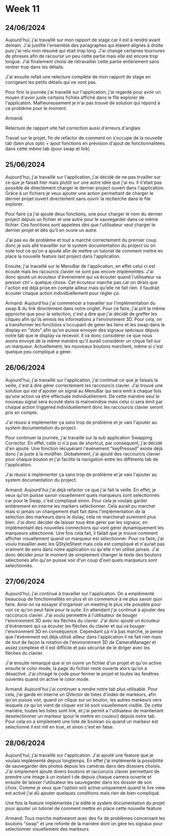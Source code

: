 # Week 11

## 24/06/2024

Aujourd'hui, j'ai travaillé sur mon rapport de stage car il est à rendre avant demain. J'ai justifié l'ensemble des paragraphes qui étaient alignés à droite puis j'ai relu mon résumé qui était trop long. J'ai changé certaines tournures de phrases afin de racoursir un peu cette partie mais elle est encore trop longue. J'ai finalement choisi de retravailler cette partie entièrement sans rentrer trop dans les détails.

J'ai ensuite refait une relecture complète de mon rapport de stage en corrigeant les petits détails qui ne vont pas.

Pour finir la journée j'ai travaillé sur l'application, j'ai regardé pour avoir un moyen d'avoir juste certains fichiés affiché dans le file explorer de l'application. Malheureusement je n'ai pas trouvé de solution qui répond à ce problème pour le moment.

Armand:

Relecture de rapport vite fait correction aussi d'erreurs d'anglais

Travail sur le projet, fin de refactor de comment on s'occupe de la nouvelle tab (bien plus opti) + ajout fonctions en prévision d'ajout de fonctionnalitées dans cette même tab (pour swap et link)

## 25/06/2024

Aujourd'hui, j'ai travaillé sur l'application, j'ai décidé de ne pas trvailler sur ce que je faisait hier mais plutôt sur une autre idée que j'ai eu. Il n'était pas possible de directement charger le dernier project ouvert dans l'application. Grâce à un fichiers je veux ajouter une action permettant de charger le dernier projet ouvert directement sans ouvrir la recherche dans le file explorer.

Pour faire ça j'ai ajouté deux fonctions, une pour charger le nom du dernier project depuis un fichier et une autre pour le sauvegarder dans ce même fichier. Ces fonctions sont appelées dès que l'utilisateur veut charger le dernier projet et dès qu'il en ouvre un autre.

J'ai pas eu de problème et tout a marché correctement du premier coup donc je suis allé travailler sur le system documentation du project où on note tout ce qu'on a ajouté afin de mettre un tutoriel de comment mettre en place la nouvelle feature last project dans l'application.

Ensuite, j'ai travaillé sur le MenuBar de l'application, en effet celui ci est écouté mais les racourcis clavier ne sont pas encore implémentés. J'ai donc ajouté un écouteur d'évenement qui va écouter quand l'utilisateur va presser ctrl + quelque chose. Cet écouteur marche pas car on dirais que l'action est déjà prise en compte ailleur mais qu'elle ne fait rien. Il faudrait écouter chaque action individuellement pour régler ça.

Armand:
  Aujourd'hui j'ai commencer a travailler sur l'implémentation du swap & du link directement dans notre onglet. Pour ce faire, j'ai prit la même approche que pour la selection, c'est a dire que j'ai décidé de greffer les cliques afin qu'ils envois les informations a l'environment 3D. Pour cela, on a transformer les fonctions s'occupant de gerer les liens et les swap dans le display en "slots" afin qu'on puisse envoyer des signaux spéciaux dépuis notre tab que le display va recevoir. Il va donc considérer ce que nous avons envoyé de la même manière qu'il aurait considérer un clique fait sur un marqueur. Actuellement, les nouveaux boutons marchent, même si c'est quelque peu compliqué a gérer.
  

## 26/06/2024

Aujourd'hui, j'ai travaillé sur l'application, j'ai continué ce que je faisais la veille, c'est à dire gérer correctement les raccourcis clavier. J'ai trouvé une solution qui est d'ajouter un signal au MenuBar qui sera emit à chaque fois qu'une action va être effectuée individuellement. De cette manière seul le nouveau signal sera écouté dans la mainwindow mais celui ci sera émit par chaque action triggered individuellement donc les raccourcis clavier seront pris en compte.

J'ai réussi à implémenter ça sans trop de problème et je vais l'ajouter au system documentation du project.

Pour continuer la journée, j'ai travaillé sur la sub application Swapping Corrector. En effet, celle ci n'a pas de shortcut, par conséquent, j'ai décidé d'en ajouté. Une fonction récupérant l'événement "keyPressed" existe déjà donc j'ai juste à la modifier. Globalement, j'ai ajouté des raccourcis clavier pour chaque bouton et j'ai facilité la navigation entre les différents tab de l'application.

J'ai réussi à implémenter ça sans trop de problème et je vais l'ajouter au system documentation du project.

Armand:
  Aujourd'hui j'ai déjà refactor ce que j'ai fait la veille. En effet, je veux qu'on puisse savoir visuellement quels marqueurs sont selectionnés car pour le Swap, c'est compliqué sinon. Pour cela je voulais garder entièrement en interne les markers séléctionner. Cela aurait pu marcher mais si jamais un changement était fait dans l'implémentation de la selection des markeurs dans le dislay, cela ne marcherait surement plus bien. J'ai donc décider de laisser tous être gérer par les signaux, en implémentant des nouvelles connections qui vont gérer dynamiquement les marqueurs sélectionné.
  Une fois cela fait, il fallait que je trouve comment afficher visuellement quand un marqueur est sélectionner. Pour ce faire, j'ai voulu travailler avec les QStyleSheet mais cela est compliqué et n'aurait pas vraiment de sens dans notre application vu qu'elle n'en utilise jamais. J'ai donc décider pour le moment de simplement changer le texte des boutons sélectionés afin qu'on puisse voir d'un coup d'oeil quels marqueurs sont selectionnés.

## 27/06/2024

Aujourd'hui, j'ai continué à travailler sur l'application. On a emplémenté beaucoup de fonctionnalités en plus et on commence à ne plus savoir quoi faire. Ainsi on va essayer d'organiser un meeting le plus vite possible pour voir ce qu'on peut faire pour la suite. En  attendant j'ai continué à ajouter des raccorucis clavier. J'ai voulu permettre à l'utilisateur de bouger l'environment 3D avec les flèches du clavier. J'ai donc ajouté un écouteur d'événement qui va écouter les flèches du clavier et qui va bouger l'environment 3D en conséquence. Cependant ça n'a pas marché, je pense que l'événement est déjà utilisé ailleur dans l'application il ne fait rien mais de tout de façon la rotation de l'environement 3D  de CameraManager et assez complexe et il est difficile et pas sécurisé de le diriger avec les flèches du clavier.

J'ai ensuite remarqué que si on ouvre un fichier d'un projet et qu'on active ensuite le color mode, la page du fichier reste ouverte alors qu'on a désactivé. J'ai chnagé le code pour fermer le projet et toutes les fenêtres ouvertes quand on active le color mode.

Armand:
  Aujourd'hui j'ai continuer a rendre notre tab plus utilisable. Pour cela, j'ai gardé en interne un QVector de listes d'index de markeurs, afin qu'on puisse voir, quand on clique sur un bouton, les autres markeurs vers lesquels ce qu'on vient de cliquer est lié sont visuellement visible.
De cette manière, toutes les listes sont link, et j'ai permit a l'utilisateur de maintenant deselectionner un markeur (pour le mettre en couleur) depuis notre tab.
Pour cela on a simplement une liste de boolean où quand un markeur est selectionné il est mit en true, et sinon c'est en false.

## 28/06/2024

Aujourd'hui, j'ai travaillé sur l'application. J'ai ajouté une feature que je voulais implémenté depuis longtemps. En effet j'ai implémenté la possibilité de sauvegarder des photos depuis les caméras dans des dossiers choisis. J'ai simplement ajouté divers boutons et raccorucis clavier permettant de prendre une image à un instant t de depuis chaque camera ouverte et ensuite de laisser l'utilisateur les sauvegarder dans les dossier de son choix. Comme je veux que l'option soit active uniquement quand le live view est activé j'ai dû ajouter quelques conditions mais rien de bien compliqué.

Une fois la feature implémentée j'ai édité le system documentation du projet pour ajouter un tutoriel de comment mettre en place cette nouvelle feature.

Armand:
  Tous marche maitneannt avec des fix de problèmes concernant les boutons "swap" et une refonte de la manière dont on gère les signaux pour selectionner visuellement des markeurs
